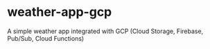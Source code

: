 # weather-app-gcp
A simple weather app integrated with GCP (Cloud Storage, Firebase, Pub/Sub, Cloud Functions)
